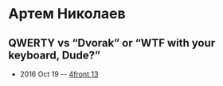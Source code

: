 # Артем Николаев

## QWERTY vs “Dvorak” or “WTF with your keyboard, Dude?”
- 2016 Oct 19 -- [4front 13](https://www.youtube.com/watch?v=pwlkntAe-A8)    
